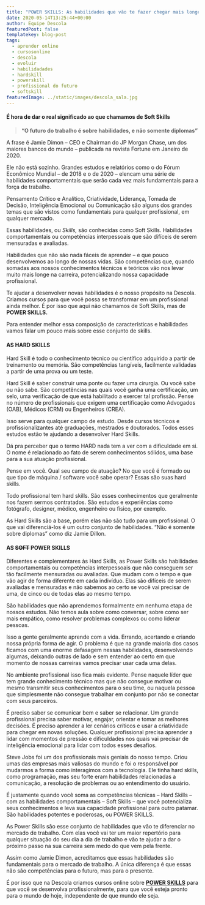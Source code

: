 ```yaml
---
title: "POWER SKILLS: As habilidades que vão te fazer chegar mais longe"
date: 2020-05-14T13:25:44+00:00
author: Equipe Descola
featuredPost: false
templatekey: blog-post
tags:
  - aprender online
  - cursosonline
  - descola
  - evoluir
  - habilidadades
  - hardskill
  - powerskill
  - profissional do futuro
  - softskill
featuredImage: ../static/images/descola_sala.jpg
---
```

#### É hora de dar o real significado ao que chamamos de Soft Skills

> **“O futuro do trabalho é sobre habilidades, e não somente diplomas”** 



A frase é Jamie Dimon – CEO e Chairman do JP Morgan Chase, um dos maiores bancos do mundo – publicada na revista Fortune em Janeiro de 2020.

Ele não está sozinho. Grandes estudos e relatórios como o do Fórum Econômico Mundial – de 2018 e o de 2020 – elencam uma série de habilidades comportamentais que serão cada vez mais fundamentais para a força de trabalho.

Pensamento Crítico e Analítico, Criatividade, Liderança, Tomada de Decisão, Inteligência Emocional ou Comunicação são alguns dos grandes temas que são vistos como fundamentais para qualquer profissional, em qualquer mercado.

Essas habilidades, ou *Skills,* são conhecidas como Soft Skills. Habilidades comportamentais ou competências interpessoais que são difíceis de serem mensuradas e avaliadas.

Habilidades que não são nada fáceis de aprender – e que pouco desenvolvemos ao longo de nossas vidas. São competências que, quando somadas aos nossos conhecimentos técnicos e teóricos vão nos levar muito mais longe na carreira, potencializando nossa capacidade profissional.

Te ajudar a desenvolver novas habilidades é o nosso propósito na Descola. Criamos cursos para que você possa se transformar em um profissional ainda melhor. É por isso que aqui não chamamos de Soft Skills, mas de **POWER SKILLS.**

Para entender melhor essa composição de características e habilidades vamos falar um pouco mais sobre esse conjunto de skills.

#### **AS HARD SKILLS**

Hard Skill é todo o conhecimento técnico ou científico adquirido a partir de treinamento ou memória. São competências tangíveis, facilmente validadas a partir de uma prova ou um teste.

Hard Skill é saber construir uma ponte ou fazer uma cirurgia. Ou você sabe ou não sabe. São competências nas quais você ganha uma certificação, um selo, uma verificação de que está habilitado a exercer tal profissão. Pense no número de profissionais que exigem uma certificação como Advogados (OAB), Médicos (CRM) ou Engenheiros (CREA).

Isso serve para qualquer campo de estudo. Desde cursos técnicos e profissionalizantes até graduações, mestrados e doutorados. Todos esses estudos estão te ajudando a desenvolver Hard Skills.

Dá pra perceber que o termo HARD nada tem a ver com a dificuldade em si. O nome é relacionado ao fato de serem conhecimentos sólidos, uma base para a sua atuação profissional.

Pense em você. Qual seu campo de atuação? No que você é formado ou que tipo de máquina / software você sabe operar? Essas são suas hard skills.

Todo profissional tem hard skills. São esses conhecimentos que geralmente nos fazem sermos contratados. São estudos e experiências como fotógrafo, designer, médico, engenheiro ou físico, por exemplo.

As Hard Skills são a base, porém elas não são tudo para um profissional. O que vai diferenciá-los é um outro conjunto de habilidades. “Não é somente sobre diplomas” como diz Jamie Dillon.

#### **AS <s>SOFT</s> POWER SKILLS**

Diferentes e complementares às Hard Skills, as Power Skills são habilidades comportamentais ou competências interpessoais que não conseguem ser tão facilmente mensuradas ou avaliadas. Que mudam com o tempo e que vão agir de forma diferente em cada indivíduo. Elas são difíceis de serem avaliadas e mensuradas e não sabemos ao certo se você vai precisar de uma, de cinco ou de todas elas ao mesmo tempo.

São habilidades que não aprendemos formalmente em nenhuma etapa de nossos estudos. Não temos aula sobre como conversar, sobre como ser mais empático, como resolver problemas complexos ou como liderar pessoas.

Isso a gente geralmente aprende com a vida. Errando, acertando e criando nossa própria forma de agir. O problema é que na grande maioria dos casos ficamos com uma enorme defasagem nessas habilidades, desenvolvendo algumas, deixando outras de lado e sem entender ao certo em que momento de nossas carreiras vamos precisar usar cada uma delas.

No ambiente profissional isso fica mais evidente. Pense naquele líder que tem grande conhecimento técnico mas que não consegue motivar ou mesmo transmitir seus conhecimentos para o seu time, ou naquela pessoa que simplesmente não consegue trabalhar em conjunto por não se conectar com seus parceiros.

É preciso saber se comunicar bem e saber se relacionar. Um grande profissional precisa saber motivar, engajar, orientar e tomar as melhores decisões. É preciso aprender a ler cenários críticos e usar a criatividade para chegar em novas soluções. Qualquer profissional precisa aprender a lidar com momentos de pressão e dificuldades nos quais vai precisar de inteligência emocional para lidar com todos esses desafios.

Steve Jobs foi um dos profissionais mais geniais do nosso tempo. Criou umas das empresas mais valiosas do mundo e foi o responsável por mudarmos a forma como interagimos com a tecnologia. Ele tinha hard skills, como programação, mas seu forte eram habilidades relacionadas a comunicação, a resolução de problemas ou ao entendimento do usuário.

É justamente quando você soma as competências técnicas – Hard Skills – com as habilidades comportamentais – Soft Skills – que você potencializa seus conhecimentos e leva sua capacidade profissional para outro patamar. São habilidades potentes e poderosas, ou POWER SKILLS.

As Power Skills são esse conjunto de habilidades que vão te diferenciar no mercado de trabalho. Com elas você vai ter um maior repertório para qualquer situação do seu dia a dia de trabalho e vão te ajudar a dar o próximo passo na sua carreira sem medo do que vem pela frente.

Assim como Jamie Dimon, acreditamos que essas habilidades são fundamentais para o mercado de trabalho. A única diferença é que essas não são competências para o futuro, mas para o presente.

É por isso que na Descola criamos cursos online sobre **[POWER SKILLS](https://www.descola.org/cursos)** para que você se desenvolva profissionalmente, para que você esteja pronto para o mundo de hoje, independente de que mundo ele seja.